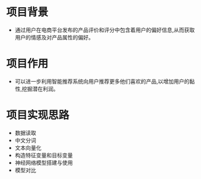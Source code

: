 # 项目背景
- 通过用户在电商平台发布的产品评价和评分中包含着用户的偏好信息,从而获取用户的情感及对产品属性的偏好。

# 项目作用
- 可以进一步利用智能推荐系统向用户推荐更多他们喜欢的产品,以增加用户的黏性,挖掘潜在利润。

# 项目实现思路
- 数据读取
- 中文分词
- 文本向量化
- 构造特征变量和目标变量
- 神经网络模型搭建与使用
- 模型对比
